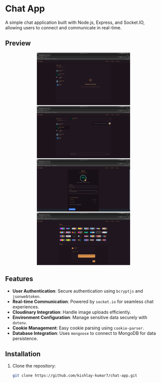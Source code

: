 # Chat App

A simple chat application built with Node.js, Express, and Socket.IO, allowing users to connect and communicate in real-time.

## Preview

<p align="center">
  <img src="chatwithoutchatcontainer.png" alt="Settings Page" width="300" title="This is unselected chat Interface." />
  <img src="chat.png" alt="Chat Interface" width="300" title="This is the selected Chat Interface." />
  <img src="profile.png" alt="Profile Page" width="300" title="This is the Profile Page." />
  <img src="setting.png" alt="Settings Page" width="300" title="This is the Settings Page." />
</p>

## Features

- **User Authentication**: Secure authentication using `bcryptjs` and `jsonwebtoken`.
- **Real-time Communication**: Powered by `socket.io` for seamless chat experiences.
- **Cloudinary Integration**: Handle image uploads efficiently.
- **Environment Configuration**: Manage sensitive data securely with `dotenv`.
- **Cookie Management**: Easy cookie parsing using `cookie-parser`.
- **Database Integration**: Uses `mongoose` to connect to MongoDB for data persistence.

## Installation

1. Clone the repository:
   ```bash
   git clone https://github.com/kishlay-kumar7/chat-app.git
   ```
